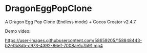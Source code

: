 # DragonEggPopClone
A Dragon Egg Pop Clone (Endless mode) + Cocos Creator v2.4.7

Demo video:


https://user-images.githubusercontent.com/58659205/158848443-b2e0b8db-c973-4392-86ef-7008ae1c7b91.mp4

